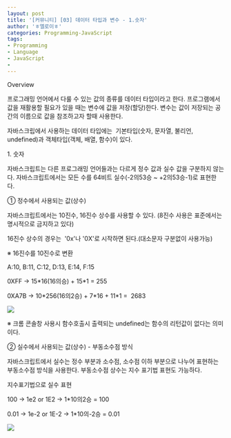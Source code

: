```yaml
---
layout: post
title: '[커뮤니티] [03] 데이터 타입과 변수 - 1.숫자'
author: 'ㅎ엘로이ㅎ'
categories: Programming-JavaScript
tags:
- Programming
- Language
- JavaScript
-
---
```



<script> location.href='https://cafe.naver.com/develoid/701739' ; </script>

Overview<p>프로그래밍 언어에서 다룰 수 있는 값의 종류를&nbsp;데이터 타입이라고 한다. 프로그램에서 값을 재활용할 필요가 있을 때는&nbsp;변수에 값을 저장(할당)한다.&nbsp;변수는 값이 저장되는 공간의 이름으로 값을 참조하고자 할때 사용한다.</p>
<p>자바스크립에서 사용하는 데이터 타입에는 &nbsp;기본타입(숫자, 문자열, 불리언, undefined)과&nbsp;객체타입(객체, 배열, 함수)이 있다.</p>
<p>1. 숫자</p>
<p>자바스크립트는 다른 프로그래밍 언어들과는 다르게 정수 값과 실수 값을 구분하지 않는다. 자바스크립트에서는 모든 수를 64비트 실수(-2의53승 ~ +2의53승-1)로 표현한다.&nbsp;</p>
<p>① 정수에서 사용되는 값(상수)</p>
<p>자바스크립트에서는 10진수, 16진수 상수를 사용할 수 있다. (8진수 사용은 표준에서는 명시적으로 금지하고 있다)</p>
<p>16진수 상수의 경우는 &nbsp;'0x'나 '0X'로 시작하면 된다.(대소문자 구분없이 사용가능)</p>
<p>※&nbsp;16진수를 10진수로 변환</p>
<p>A:10, B:11, C:12, D:13, E:14, F:15</p>
<p>0XFF -&gt; 15*16(16의승) + 15*1 = 255</p>
<p>0XA7B -&gt; 10*256(16의2승) + 7*16 + 11*1 = &nbsp;2683</p>
<p><img src="https://dthumb-phinf.pstatic.net/?src=%22https%3A%2F%2Fcafeptthumb-phinf.pstatic.net%2F20140529_73%2Fzeroday7_14013231688328UHhi_PNG%2F%25BD%25BA%25C5%25A9%25B8%25B0%25BC%25A6_2014-05-29_%25BF%25C0%25C0%25FC_9.25.46.png%3Ftype%3Dw740%22&amp;type=cafe_wa740"></p>
<p>※ 크롬 콘솔창 사용시 함수호출시 출력되는 undefined는 함수의 리턴값이 없다는 의미이다.</p>
<p>② 실수에서 사용되는 값(상수) - 부동소수점 방식</p>
<p>자바스크립트에서 실수는 정수 부분과 소수점, 소수점 이하 부분으로 나누어 표현하는 부동소수점 방식을 사용한다. 부동소수점 상수는 지수 표기법 표현도 가능하다.</p>
<p>지수표기법으로 실수 표현</p>
<p>100 -&gt; 1e2 or 1E2 -&gt; 1*10의2승 = 100</p>
<p>0.01 -&gt; 1e-2 or 1E-2 -&gt; 1*10의-2승 = 0.01</p>
<p><img src="https://dthumb-phinf.pstatic.net/?src=%22https%3A%2F%2Fcafeptthumb-phinf.pstatic.net%2F20140529_108%2Fzeroday7_1401326347469xT1oX_PNG%2F%25BD%25BA%25C5%25A9%25B8%25B0%25BC%25A6_2014-05-29_%25BF%25C0%25C0%25FC_10.18.46.png%3Ftype%3Dw740%22&amp;type=cafe_wa740"></p>
<p></p>
